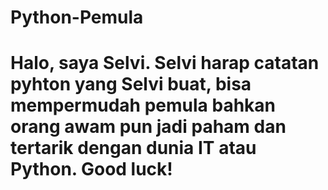 # Python-Pemula

# Halo, saya Selvi. Selvi harap catatan pyhton yang Selvi buat, bisa mempermudah pemula bahkan orang awam pun jadi paham dan tertarik dengan dunia IT atau Python. Good luck!
